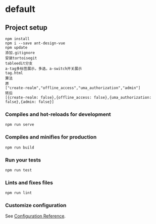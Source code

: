 # default

## Project setup
```
npm install
npm i --save ant-design-vue
npm update
添加.gitignore
安装tortoisegit
tableedit分支
a-tag多标签展示，多选，a-switch开关展示 
tag.html
算法
原
["create-realm","offline_access","uma_authorization","admin"]
转后
[{create-realm: false},{offline_access: false},{uma_authorization: false},{admin: false}]
```

### Compiles and hot-reloads for development
```
npm run serve
```

### Compiles and minifies for production
```
npm run build
```

### Run your tests
```
npm run test
```

### Lints and fixes files
```
npm run lint
```

### Customize configuration
See [Configuration Reference](https://cli.vuejs.org/config/).
